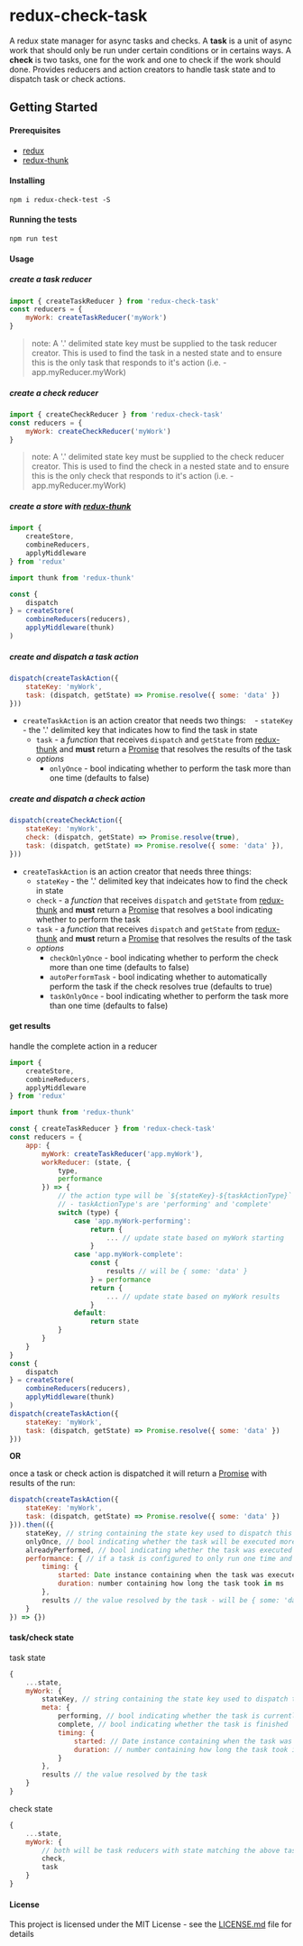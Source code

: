 # redux-check-task

A redux state manager for async tasks and checks. A **task** is a unit of async work that should only be run under certain conditions or in certains ways. A **check** is two tasks, one for the work and one to check if the work should done. Provides reducers and action creators to handle task state and to dispatch task or check actions.

## Getting Started

#### Prerequisites
 - [redux](https://github.com/reactjs/redux)
 - [redux-thunk](https://github.com/gaearon/redux-thunk)

#### Installing
```
npm i redux-check-test -S
```

#### Running the tests
```
npm run test
```

#### Usage
##### create a task reducer
```javascript
import { createTaskReducer } from 'redux-check-task'
const reducers = {
    myWork: createTaskReducer('myWork')
}
```
 > note: A '.' delimited state key must be supplied to the task reducer creator. This is used to find the task in a nested state and to ensure this is the only task that responds to it's action (i.e. - app.myReducer.myWork)
 
##### create a check reducer
```javascript
import { createCheckReducer } from 'redux-check-task'
const reducers = {
    myWork: createCheckReducer('myWork')
}
```
 > note: A '.' delimited state key must be supplied to the check reducer creator. This is used to find the check in a nested state and to ensure this is the only check that responds to it's action (i.e. - app.myReducer.myWork)

##### create a store with [redux-thunk](https://github.com/gaearon/redux-thunk)
```javascript
import {
    createStore,
    combineReducers,
    applyMiddleware
} from 'redux'

import thunk from 'redux-thunk'

const {
    dispatch
} = createStore(
    combineReducers(reducers),
    applyMiddleware(thunk)
)
```

##### create and dispatch a task action
```javascript
dispatch(createTaskAction({
    stateKey: 'myWork',
    task: (dispatch, getState) => Promise.resolve({ some: 'data' })
}))
```
 - `createTaskAction` is an action creator that needs two things:
    - `stateKey` - the '.' delimited key that indicates how to find the task in state
    - `task` - a *function* that receives `dispatch` and `getState` from [redux-thunk](https://github.com/gaearon/redux-thunk) and **must** return a [Promise](https://developer.mozilla.org/en-US/docs/Web/JavaScript/Reference/Global_Objects/Promise) that resolves the results of the task
    - *options*
        - `onlyOnce` - bool indicating whether to perform the task more than one time (defaults to false)

##### create and dispatch a check action
```javascript
dispatch(createCheckAction({
    stateKey: 'myWork',
    check: (dispatch, getState) => Promise.resolve(true),
    task: (dispatch, getState) => Promise.resolve({ some: 'data' }),
}))
```
 - `createTaskAction` is an action creator that needs three things:
    - `stateKey` - the '.' delimited key that indeicates how to find the check in state
    - `check` - a *function* that receives `dispatch` and `getState` from [redux-thunk](https://github.com/gaearon/redux-thunk) and **must** return a [Promise](https://developer.mozilla.org/en-US/docs/Web/JavaScript/Reference/Global_Objects/Promise) that resolves a bool indicating whether to perform the task
    - `task` - a *function* that receives `dispatch` and `getState` from [redux-thunk](https://github.com/gaearon/redux-thunk) and **must** return a [Promise](https://developer.mozilla.org/en-US/docs/Web/JavaScript/Reference/Global_Objects/Promise) that resolves the results of the task
    - *options*
        - `checkOnlyOnce` - bool indicating whether to perform the check more than one time (defaults to false)
        - `autoPerformTask` - bool indicating whether to automatically perform the task if the check resolves true (defaults to true)
        - `taskOnlyOnce` - bool indicating whether to perform the task more than one time (defaults to false)

#### get results
handle the complete action in a reducer
```javascript
import {
    createStore,
    combineReducers,
    applyMiddleware
} from 'redux'

import thunk from 'redux-thunk'

const { createTaskReducer } from 'redux-check-task'
const reducers = {
    app: {
        myWork: createTaskReducer('app.myWork'),
        workReducer: (state, {
            type,
            performance
        }) => {
            // the action type will be `${stateKey}-${taskActionType}` 
            // - taskActionType's are 'performing' and 'complete'
            switch (type) {
                case 'app.myWork-performing':
                    return {
                        ... // update state based on myWork starting
                    }
                case 'app.myWork-complete':
                    const {
                        results // will be { some: 'data' }
                    } = performance
                    return {
                        ... // update state based on myWork results
                    }
                default:
                    return state
            }
        }
    }
}
const {
    dispatch
} = createStore(
    combineReducers(reducers),
    applyMiddleware(thunk)
)
dispatch(createTaskAction({
    stateKey: 'myWork',
    task: (dispatch, getState) => Promise.resolve({ some: 'data' })
}))
```
**OR**

once a task or check action is dispatched it will return a [Promise](https://developer.mozilla.org/en-US/docs/Web/JavaScript/Reference/Global_Objects/Promise) with results of the run:
```javascript
dispatch(createTaskAction({
    stateKey: 'myWork',
    task: (dispatch, getState) => Promise.resolve({ some: 'data' })
})).then(({
    stateKey, // string containing the state key used to dispatch this task
    onlyOnce, // bool indicating whether the task will be executed more than once,
    alreadyPerformed, // bool indicating whether the task was executed by a previous dispatch,
    performance: { // if a task is configured to only run one time and it has already been executed, the performance property will be undefined
        timing: {
            started: Date instance containing when the task was executed
            duration: number containing how long the task took in ms
        },
        results // the value resolved by the task - will be { some: 'data' }
    }
}) => {})
```

#### task/check state
task state
```javascript
{
    ...state,
    myWork: {
        stateKey, // string containing the state key used to dispatch this task (will be 'myWork' in this case)
        meta: {
            performing, // bool indicating whether the task is currently in progress
            complete, // bool indicating whether the task is finished
            timing: {
                started: // Date instance containing when the task was executed
                duration: // number containing how long the task took in ms
            }
        },
        results // the value resolved by the task
    }
}
```
check state
```javascript
{
    ...state,
    myWork: {
        // both will be task reducers with state matching the above task structure
        check, 
        task
    }
}
```

#### License

This project is licensed under the MIT License - see the [LICENSE.md](LICENSE.md) file for details

